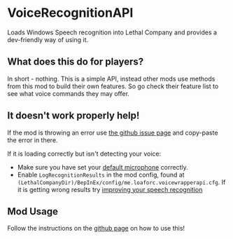 # VoiceRecognitionAPI
 Loads Windows Speech recognition into Lethal Company and provides a dev-friendly way of using it.

## What does this do for players?
In short - nothing. This is a simple API, instead other mods use methods from this mod to build their own features. So go check their feature list to see what voice commands they may offer.

## It doesn't work properly help!
If the mod is throwing an error use [the github issue page](https://github.com/LoafOrc/VoiceRecognitionAPI/issues) and copy-paste the error in there.

If it is loading correctly but isn't detecting your voice:
 - Make sure you have set your [default microphone](https://www.howtogeek.com/700440/how-to-choose-your-default-microphone-on-windows-10/) correctly.
 - Enable `LogRecognitionResults` in the mod config, found at `(LethalCompanyDir)/BepInEx/config/me.loaforc.voicewrapperapi.cfg`. If it is getting wrong results try [improving your speech recognition](https://support.microsoft.com/en-us/windows/use-voice-recognition-in-windows-83ff75bd-63eb-0b6c-18d4-6fae94050571#:~:text=In%20Control%20Panel%2C%20select%20Ease,to%20set%20up%20speech%20recognition.)

## Mod Usage
Follow the instructions on the [github page](https://github.com/LoafOrc/VoiceRecognitionAPI/) on how to use this!